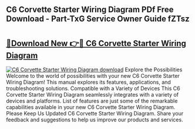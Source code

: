 ## C6 Corvette Starter Wiring Diagram PDf Free Download - Part-TxG Service Owner Guide fZTsz

# <h2><a href="http://dfksxe.blite.top/?on=C6+Corvette+Starter+Wiring+Diagram">🔗Download New 👉🔴 C6 Corvette Starter Wiring Diagram</a></h2>

[![C6 Corvette Starter Wiring Diagram download](https://i.imgur.com/lujVjoI.png)](http://dfksxe.blite.top/?on=C6+Corvette+Starter+Wiring+Diagram)
Explore the Possibilities Welcome to the world of possibilities with your new C6 Corvette Starter Wiring Diagram! This manual explores its features, applications, and troubleshooting solutions. Compatible with a Variety of Devices This C6 Corvette Starter Wiring Diagram seamlessly integrates with a variety of devices and platforms. List of features are just some of the remarkable capabilities available in your new C6 Corvette Starter Wiring Diagram. Please Keep Us Updated C6 Corvette Starter Wiring Diagram. Share your feedback and suggestions to help us improve our products and services.
